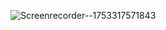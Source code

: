 
![Screenrecorder--1753317571843](https://github.com/user-attachments/assets/4f1d0460-36c7-427a-82cf-6bac8c8adfe9)
